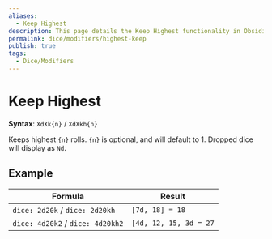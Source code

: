 ```yaml
---
aliases:
  - Keep Highest
description: This page details the Keep Highest functionality in Obsidian Dice Roller.
permalink: dice/modifiers/highest-keep
publish: true
tags:
  - Dice/Modifiers
---
```


# Keep Highest

**Syntax**: `XdXk{n}` / `XdXkh{n}`

Keeps highest `{n}` rolls. `{n}` is optional, and will default to 1. Dropped dice will display as `Nd`.

## Example

| Formula                          | Result                 |
| -------------------------------- | ---------------------- |
| `dice: 2d20k` / `dice: 2d20kh`   | `[7d, 18] = 18`        |
| `dice: 4d20k2` / `dice: 4d20kh2` | `[4d, 12, 15, 3d = 27` |

